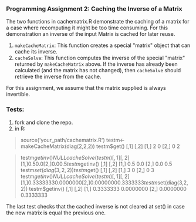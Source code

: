 ### Programming Assignment 2: Caching the Inverse of a Matrix

The two functions in  cachematrix.R demonstrate the caching of a matrix for 
a case where recomputing it might be too time consuming. 
For this demonstration an inverse of the input Matrix is cached for later reuse.

1.  `makeCacheMatrix`: This function creates a special "matrix" object
    that can cache its inverse.
2.  `cacheSolve`: This function computes the inverse of the special
    "matrix" returned by `makeCacheMatrix` above. If the inverse has
    already been calculated (and the matrix has not changed), then
    `cacheSolve` should retrieve the inverse from the cache.

For this assignment, we assume that the matrix supplied is always
invertible.

### Tests:

1. fork and clone the repo.
2. in R: 
> source('your_path/cachematrix.R')
> testm<- makeCacheMatrix(diag(2,2,2))
> testm$get()
     [,1] [,2]
[1,]    2    0
[2,]    0    2

> testm$getinv()
NULL
> cacheSolve(testm)
     [,1] [,2]
[1,]  0.5  0.0
[2,]  0.0  0.5
> testm$getinv()
     [,1] [,2]
[1,]  0.5  0.0
[2,]  0.0  0.5
> testm$set(diag(3,2,2))
> testm$get()
     [,1] [,2]
[1,]    3    0
[2,]    0    3
> testm$getinv()
NULL
> cacheSolve(testm)
          [,1]      [,2]
[1,] 0.3333333 0.0000000
[2,] 0.0000000 0.3333333
> testm$set(diag(3,2,2))
> testm$getinv()
          [,1]      [,2]
[1,] 0.3333333 0.0000000
[2,] 0.0000000 0.3333333

The last test checks that the cached inverse is not cleared at set() in 
case the new matrix is equal the previous one. 
